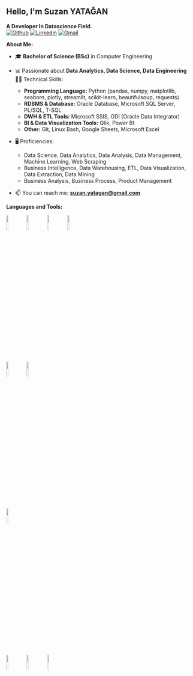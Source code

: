 <!-- Your title -->
## Hello, I'm Suzan YATAĞAN
**A Developer In Datascience Field.**
</br>
[![Github](https://img.shields.io/badge/-Github-000?style=flat&logo=Github&logoColor=white)](https://github.com/syatagan)
[![Linkedin](https://img.shields.io/badge/-LinkedIn-blue?style=flat&logo=Linkedin&logoColor=white)](https://www.linkedin.com/in/suzanyatagan/)
[![Gmail](https://img.shields.io/badge/-Gmail-c14438?style=flat&logo=Gmail&logoColor=white)](mailto:suzan.yatagan@gmail.com)
&nbsp;

<!-- Talking about you -->
**About Me:**
- 🎓 **Bachelor of Science (BSc)** in Computer Engineering
- 📊 Passionate about **Data Analytics, Data Science, Data Engineering**
&nbsp; 
💪🏽 Technical Skills:
  * **Programming Language:** Python (pandas, numpy, matplotlib, seaborn, plotly, streamlit, scikit-learn, beautifulsoup, requests)
  * **RDBMS & Database:** Oracle Database, Microsoft SQL Server, PL/SQL, T-SQL
  * **DWH & ETL Tools:** Microsoft SSIS, ODI (Oracle Data Integrator)
  * **BI & Data Visualization Tools:** Qlik, Power BI
  * **Other:** Git, Linux Bash, Google Sheets, Microsoft Excel
&nbsp;
- 🖥️ Proficiencies:
  * Data Science, Data Analytics, Data Analysis, Data Management, Machine Learning, Web Scraping
  * Business Intelligence, Data Warehousing, ETL, Data Visualization, Data Extraction, Data Mining
  * Business Analysis, Business Process, Product Management

- 📫 You can reach me: **suzan.yatagan@gmail.com**

**Languages and Tools:** 
<p>
  <!-- Your languages and tools. Be careful with the alignment. 
  You can use this sites to get logos: https://www.vectorlogo.zone or https://simpleicons.org/
  -->
  <code><img width="10%" src="https://www.vectorlogo.zone/logos/python/python-ar21.svg"></code>
  <code><img width="10%" src="https://www.vectorlogo.zone/logos/oracle/oracle-ar21.svg"></code>
  <code><img width="10%" src="https://www.vectorlogo.zone/logos/microsoft/microsoft-ar21.svg"></code>
  <code><img width="10%" src="https://www.vectorlogo.zone/logos/mysql/mysql-ar21.svg"></code>
  <br />
  <code><img width="10%" src="https://www.vectorlogo.zone/logos/microsoft_powerbi/microsoft_powerbi-ar21.svg"></code>
  <code><img width="10%" src="https://www.vectorlogo.zone/logos/json/json-ar21.svg"></code>
  <br />
  <code><img width="10%" src="https://www.vectorlogo.zone/logos/git-scm/git-scm-ar21.svg"></code>
  <br />
  <code><img width="10%" src="https://www.vectorlogo.zone/logos/jupyter/jupyter-ar21.svg"></code>
  <code><img width="10%" src="https://www.vectorlogo.zone/logos/kaggle/kaggle-ar21.svg"></code>
  <code><img width="10%" src="https://www.vectorlogo.zone/logos/visualstudio_code/visualstudio_code-ar21.svg"></code>
</p>

